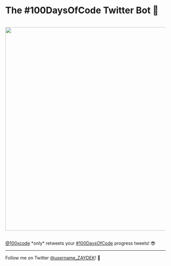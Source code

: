 # The #100DaysOfCode Twitter Bot 🤖

<br>
<div align="center">
	<img src="https://i.ibb.co/h7s2NDb/twitter-com-100xcode.png" width="640">
</div>
<br>

[@100xcode](https://twitter.com/100xcode) \*only\* retweets your [#100DaysOfCode](https://twitter.com/hashtag/100DaysOfCode) progress tweets! 😎

<!-- The bot’s code is open source (written in Go) and hosted on Google Cloud Platform using an _almost free_ virtual machine. Still, the bot is deployed using Docker, making deployments 100% serverless. If you’re curious about any of this, you’re more than welcome to [DM me on Twitter](https://twitter.com/username_ZAYDEK). Please also DM me concerning abuse. -->

<!--

## Learn How to Program for Free! 💯

- Simon Allardice — “What Is Programming?” https://pluralsight.com/courses/what-is-programming
- 100DaysOfCode 🌈 https://www.100daysofcode.com
- freeCodeCamp 🔥 https://freecodecamp.org

-->

---

Follow me on Twitter [@username_ZAYDEK](https://twitter.com/username_ZAYDEK)! 🖖
